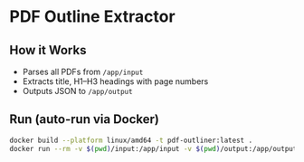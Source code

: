 # PDF Outline Extractor

## How it Works

- Parses all PDFs from `/app/input`
- Extracts title, H1–H3 headings with page numbers
- Outputs JSON to `/app/output`

## Run (auto-run via Docker)
```bash
docker build --platform linux/amd64 -t pdf-outliner:latest .
docker run --rm -v $(pwd)/input:/app/input -v $(pwd)/output:/app/output --network none pdf-outliner:latest
